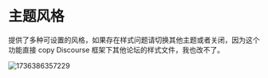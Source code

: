 # 主题风格

提供了多种可设置的风格，如果存在样式问题请切换其他主题或者关闭，因为这个功能直接 copy Discourse 框架下其他论坛的样式文件，我也改不了。

![1736386357229](https://imgurl.zishu.me/2025/01/1736386357229.webp)
